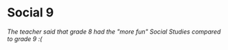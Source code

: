 # Social 9

*The teacher said that grade 8 had the "more fun" Social Studies compared to grade 9 :(*
